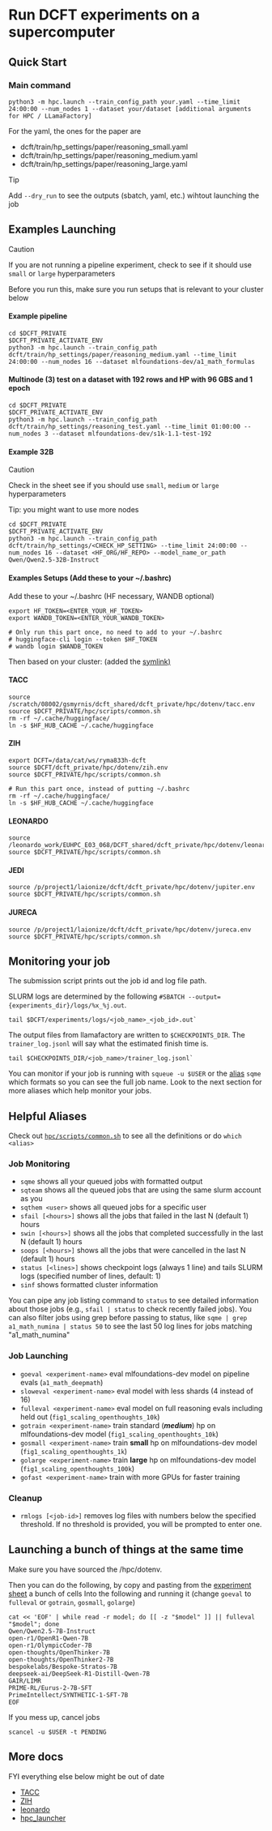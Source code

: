# Run DCFT experiments on a supercomputer

## Quick Start

### Main command
```
python3 -m hpc.launch --train_config_path your.yaml --time_limit 24:00:00 --num_nodes 1 --dataset your/dataset [additional arguments for HPC / LLamaFactory]
```

For the yaml, the ones for the paper are 
- dcft/train/hp_settings/paper/reasoning_small.yaml 
- dcft/train/hp_settings/paper/reasoning_medium.yaml 
- dcft/train/hp_settings/paper/reasoning_large.yaml 

> [!TIP]  
> Add `--dry_run` to see the outputs (sbatch, yaml, etc.) wihtout launching the job


## Examples Launching

> [!CAUTION]  
> If you are not running a pipeline experiment, check to see if it should use `small` or `large` hyperparameters

Before you run this, make sure you run setups that is relevant to your cluster below

#### Example pipeline
```
cd $DCFT_PRIVATE
$DCFT_PRIVATE_ACTIVATE_ENV
python3 -m hpc.launch --train_config_path dcft/train/hp_settings/paper/reasoning_medium.yaml --time_limit 24:00:00 --num_nodes 16 --dataset mlfoundations-dev/a1_math_formulas
```

#### Multinode (3) test on a dataset with 192 rows and HP with 96 GBS and 1 epoch
```
cd $DCFT_PRIVATE
$DCFT_PRIVATE_ACTIVATE_ENV
python3 -m hpc.launch --train_config_path dcft/train/hp_settings/reasoning_test.yaml --time_limit 01:00:00 --num_nodes 3 --dataset mlfoundations-dev/s1k-1.1-test-192
```

#### Example 32B

> [!CAUTION]  
> Check in the sheet see if you should use `small`, `medium` or `large` hyperparameters

Tip: you might want to use more nodes

```
cd $DCFT_PRIVATE
$DCFT_PRIVATE_ACTIVATE_ENV
python3 -m hpc.launch --train_config_path dcft/train/hp_settings/<CHECK_HP_SETTING> --time_limit 24:00:00 --num_nodes 16 --dataset <HF_ORG/HF_REPO> --model_name_or_path Qwen/Qwen2.5-32B-Instruct 
```


#### Examples Setups (Add these to your ~/.bashrc)

Add these to your ~/.bashrc (HF necessary, WANDB optional)
```
export HF_TOKEN=<ENTER_YOUR_HF_TOKEN>
export WANDB_TOKEN=<ENTER_YOUR_WANDB_TOKEN>

# Only run this part once, no need to add to your ~/.bashrc
# huggingface-cli login --token $HF_TOKEN
# wandb login $WANDB_TOKEN
```

Then based on your cluster:
(added the [symlink)](https://docs.marlowe.stanford.edu/ngc_example.html)

#### TACC
```
source /scratch/08002/gsmyrnis/dcft_shared/dcft_private/hpc/dotenv/tacc.env
source $DCFT_PRIVATE/hpc/scripts/common.sh
rm -rf ~/.cache/huggingface/
ln -s $HF_HUB_CACHE ~/.cache/huggingface
```

#### ZIH
```
export DCFT=/data/cat/ws/ryma833h-dcft
source $DCFT/dcft_private/hpc/dotenv/zih.env
source $DCFT_PRIVATE/hpc/scripts/common.sh

# Run this part once, instead of putting ~/.bashrc
rm -rf ~/.cache/huggingface/
ln -s $HF_HUB_CACHE ~/.cache/huggingface
```

#### LEONARDO
```
source /leonardo_work/EUHPC_E03_068/DCFT_shared/dcft_private/hpc/dotenv/leonardo.env
source $DCFT_PRIVATE/hpc/scripts/common.sh
```

#### JEDI
```
source /p/project1/laionize/dcft/dcft_private/hpc/dotenv/jupiter.env
source $DCFT_PRIVATE/hpc/scripts/common.sh
```

#### JURECA
```
source /p/project1/laionize/dcft/dcft_private/hpc/dotenv/jureca.env
source $DCFT_PRIVATE/hpc/scripts/common.sh
```

## Monitoring your job

The submission script prints out the job id and log file path. 

SLURM logs are determined by the following `#SBATCH --output={experiments_dir}/logs/%x_%j.out`. 
```
tail $DCFT/experiments/logs/<job_name>_<job_id>.out`
```

The output files from llamafactory are written to `$CHECKPOINTS_DIR`. The `trainer_log.jsonl` will say what the estimated finish time is. 
```
tail $CHECKPOINTS_DIR/<job_name>/trainer_log.jsonl`
```

You can monitor if your job is running with `squeue -u $USER` or the [alias](https://github.com/mlfoundations/dcft_private/tree/main/hpc#helpful-aliases) `sqme` which formats so you can see the full job name. Look to the next section for more aliases which help monitor your jobs. 

## Helpful Aliases

Check out [`hpc/scripts/common.sh`](scripts/common.sh) to see all the definitions or do `which <alias>`

### Job Monitoring
- `sqme` shows all your queued jobs with formatted output
- `sqteam` shows all the queued jobs that are using the same slurm account as you
- `sqthem <user>` shows all queued jobs for a specific user
- `sfail [<hours>]` shows all the jobs that failed in the last N (default 1) hours
- `swin [<hours>]` shows all the jobs that completed successfully in the last N (default 1) hours
- `soops [<hours>]` shows all the jobs that were cancelled in the last N (default 1) hours
- `status [<lines>]` shows checkpoint logs (always 1 line) and tails SLURM logs (specified number of lines, default: 1)
- `sinf` shows formatted cluster information

You can pipe any job listing command to `status` to see detailed information about those jobs (e.g., `sfail | status` to check recently failed jobs). You can also filter jobs using grep before passing to status, like `sqme | grep a1_math_numina | status 50` to see the last 50 log lines for jobs matching "a1_math_numina"

### Job Launching
- `goeval <experiment-name>` eval mlfoundations-dev model on pipeline evals (`a1_math_deepmath`)
- `sloweval <experiment-name>` eval model with less shards (4 instead of 16) 
- `fulleval <experiment-name>` eval model on full reasoning evals including held out (`fig1_scaling_openthoughts_10k`)
- `gotrain <experiment-name>` train standard (***medium***) hp on mlfoundations-dev model (`fig1_scaling_openthoughts_10k`)
- `gosmall <experiment-name>` train **small** hp on mlfoundations-dev model (`fig1_scaling_openthoughts_1k`)
- `golarge <experiment-name>` train **large** hp on mlfoundations-dev model (`fig1_scaling_openthoughts_100k`)
- `gofast <experiment-name>` train with more GPUs for faster training

### Cleanup
- `rmlogs [<job-id>]` removes log files with numbers below the specified threshold. If no threshold is provided, you will be prompted to enter one.

## Launching a bunch of things at the same time

Make sure you have sourced the /hpc/dotenv.

Then you can do the following, by copy and pasting from the [experiment sheet](https://docs.google.com/spreadsheets/d/11ThWrGsEpT56Hxa_C3JyVEP33lt2V2fz1XSu0kcXdo8/edit?gid=1579018090#gid=1579018090) a bunch of cells
Into the following and running it (change `goeval` to `fulleval` or `gotrain`, `gosmall`, `golarge`)
```
cat << 'EOF' | while read -r model; do [[ -z "$model" ]] || fulleval "$model"; done
Qwen/Qwen2.5-7B-Instruct
open-r1/OpenR1-Qwen-7B
open-r1/OlympicCoder-7B
open-thoughts/OpenThinker-7B
open-thoughts/OpenThinker2-7B
bespokelabs/Bespoke-Stratos-7B
deepseek-ai/DeepSeek-R1-Distill-Qwen-7B
GAIR/LIMR
PRIME-RL/Eurus-2-7B-SFT
PrimeIntellect/SYNTHETIC-1-SFT-7B
EOF
```

If you mess up, cancel jobs
```
scancel -u $USER -t PENDING
```

## More docs
FYI everything else below might be out of date  
- [TACC](docs/TACC.md)
- [ZIH](docs/ZIH.md)
- [leonardo](docs/leonardo.md)
- [hpc_launcher](docs/hpc_launcher.md)
